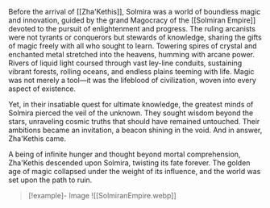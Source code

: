 Before the arrival of [[Zha'Kethis]], Solmira was a world of boundless magic and innovation, guided by the grand Magocracy of the [[Solmiran Empire]] devoted to the pursuit of enlightenment and progress. The ruling arcanists were not tyrants or conquerors but stewards of knowledge, sharing the gifts of magic freely with all who sought to learn. Towering spires of crystal and enchanted metal stretched into the heavens, humming with arcane power. Rivers of liquid light coursed through vast ley-line conduits, sustaining vibrant forests, rolling oceans, and endless plains teeming with life. Magic was not merely a tool—it was the lifeblood of civilization, woven into every aspect of existence.

Yet, in their insatiable quest for ultimate knowledge, the greatest minds of Solmira pierced the veil of the unknown. They sought wisdom beyond the stars, unraveling cosmic truths that should have remained untouched. Their ambitions became an invitation, a beacon shining in the void. And in answer, Zha'Kethis came.

A being of infinite hunger and thought beyond mortal comprehension, Zha'Kethis descended upon Solmira, twisting its fate forever. The golden age of magic collapsed under the weight of its influence, and the world was set upon the path to ruin.

> [!example]- Image
> ![[SolmiranEmpire.webp]]